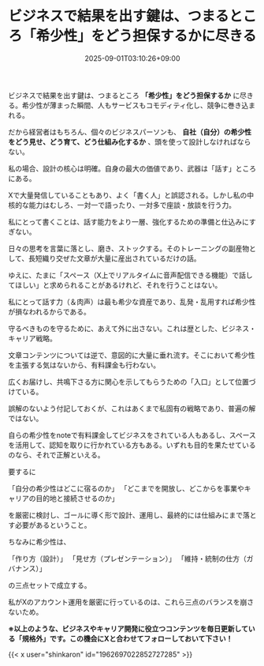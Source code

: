 ﻿---
title: "ビジネスで結果を出す鍵は、つまるところ「希少性」をどう担保するかに尽きる"
date: 2025-09-01T03:10:26+09:00
draft: false
---

ビジネスで結果を出す鍵は、つまるところ **「希少性」をどう担保するか** に尽きる。希少性が薄まった瞬間、人もサービスもコモディティ化し、競争に巻き込まれる。

だから経営者はもちろん、個々のビジネスパーソンも、 **自社（自分）の希少性をどう見せ、どう育て、どう仕組み化するか** 、頭を使って設計しなければならない。

私の場合、設計の核心は明確。自身の最大の価値であり、武器は「話す」ところにある。

Xで大量発信していることもあり、よく「書く人」と誤認される。しかし私の中核的な能力はむしろ、一対一で語ったり、一対多で座談・放談を行う力。

私にとって書くことは、話す能力をより一層、強化するための準備と仕込みにすぎない。

日々の思考を言葉に落とし、磨き、ストックする。そのトレーニングの副産物として、長短織り交ぜた文章が大量に産出されているだけの話。

ゆえに、たまに「スペース（X上でリアルタイムに音声配信できる機能）で話してほしい」と求められることがあるけれど、それを行うことはない。

私にとって話す力（＆肉声）は最も希少な資産であり、乱発・乱用すれば希少性が損なわれるからである。

守るべきものを守るために、あえて外に出さない。これは歴とした、ビジネス・キャリア戦略。

文章コンテンツについては逆で、意図的に大量に垂れ流す。そこにおいて希少性を主張する気はないから、有料課金も行わない。

広くお届けし、共鳴下さる方に関心を示してもらうための「入口」として位置づけている。

誤解のないよう付記しておくが、これはあくまで私固有の戦略であり、普遍の解ではない。

自らの希少性をnoteで有料課金してビジネスをされている人もあるし、スペースを活用して、認知を取りに行かれている方もある。いずれも目的を果たせているのなら、それで正解といえる。

要するに

「自分の希少性はどこに宿るのか」
「どこまでを開放し、どこからを事業やキャリアの目的地と接続させるのか」

を厳密に検討し、ゴールに導く形で設計、運用し、最終的には仕組みにまで落とす必要があるということ。

ちなみに希少性は、

「作り方（設計）」
「見せ方（プレゼンテーション）」
「維持・統制の仕方（ガバナンス）」

の三点セットで成立する。

私がXのアカウント運用を厳密に行っているのは、これら三点のバランスを崩さないため。



**※以上のような、ビジネスやキャリア開発に役立つコンテンツを毎日更新している「規格外」です。この機会にXと合わせてフォローしておいて下さい！**



{{< x user="shinkaron" id="1962697022852727285" >}}